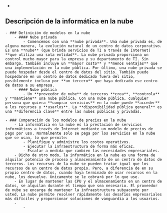 -
## Descripción de la informática en la nube
	- ### Definición de modelos en la nube
		- #### Nube privada
			- Comencemos con una **nube privada**. Una nube privada es, de alguna manera, la evolución natural de un centro de datos corporativo. Es una **nube** (que brinda servicios de TI a través de Internet) **que utiliza una sola entidad**. La nube privada proporciona un control mucho mayor para la empresa y su departamento de TI. Sin embargo, también incluye un **mayor costo** y **menos ventajas** que una implementación en la nube pública. Por último, una nube privada se puede hospedar desde el centro de datos del sitio. También puede hospedarse en un centro de datos dedicado fuera del sitio, posiblemente incluso por **un tercero** que haya dedicado ese centro de datos a su empresa.
		- #### Nube pública
			- Un **proveedor de nube** de terceros **crea**, **controla** y **mantiene** una nube pública. Con una nube pública, cualquier persona que quiera **comprar servicios** en la nube puede **acceder** a los recursos y **usarlos**. La **disponibilidad pública general** es una **diferencia clave** entre las nubes públicas y privadas.
		-
	- ### Comparación de los modelos de precios en la nube
		- La informática en la nube es la prestación de servicios informáticos a través de Internet mediante un modelo de precios de pago por uso. Normalmente solo se paga por los servicios en la nube que se usan, lo que permite:
			- Planifique y administre los costos operativos.
			- Ejecutar la infraestructura de forma más eficaz.
			- Escalar a medida que cambien las necesidades empresariales.
		- Dicho de otro modo, la informática en la nube es una forma de alquilar potencia de proceso y almacenamiento de un centro de datos de terceros. Los recursos de la nube se pueden tratar igual que los recursos de un centro de datos propio. Pero, a diferencia de en su propio centro de datos, cuando haya terminado de usar recursos en la nube, los devuelve. Únicamente se le cobrará por lo que use.
		- En lugar de mantener las CPU y el almacenamiento en un centro de datos, se alquilan durante el tiempo que sea necesario. El proveedor de nube se encarga de mantener la infraestructura subyacente por usted. La nube permite resolver rápidamente los desafíos empresariales más difíciles y proporcionar soluciones de vanguardia a los usuarios.
		-
			-